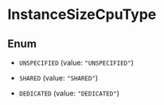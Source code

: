 

# InstanceSizeCpuType

## Enum


* `UNSPECIFIED` (value: `"UNSPECIFIED"`)

* `SHARED` (value: `"SHARED"`)

* `DEDICATED` (value: `"DEDICATED"`)



